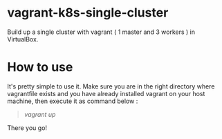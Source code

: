 
# vagrant-k8s-single-cluster
Build up a single cluster with vagrant ( 1 master and 3 workers ) in VirtualBox.

# How to use

It's pretty simple to use it. Make sure you are in the right directory where vagrantfile exists and you have already installed vagrant on your host machine, then execute it as command below :

> *vagrant up*

There you go!
